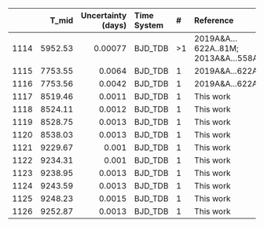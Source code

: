 |      |   T_mid |   Uncertainty (days) | Time System   | #   | Reference                            |
|-----:|--------:|---------------------:|:--------------|:----|:-------------------------------------|
| 1114 | 5952.53 |              0.00077 | BJD_TDB       | >1  | 2019A&A…622A..81M; 2013A&A…558A..86B |
| 1115 | 7753.55 |              0.0064  | BJD_TDB       | 1   | 2019A&A...622A..81M                  |
| 1116 | 7753.56 |              0.0042  | BJD_TDB       | 1   | 2019A&A...622A..81M                  |
| 1117 | 8519.46 |              0.0011  | BJD_TDB       | 1   | This work                            |
| 1118 | 8524.11 |              0.0012  | BJD_TDB       | 1   | This work                            |
| 1119 | 8528.75 |              0.0013  | BJD_TDB       | 1   | This work                            |
| 1120 | 8538.03 |              0.0013  | BJD_TDB       | 1   | This work                            |
| 1121 | 9229.67 |              0.001   | BJD_TDB       | 1   | This work                            |
| 1122 | 9234.31 |              0.001   | BJD_TDB       | 1   | This work                            |
| 1123 | 9238.95 |              0.0013  | BJD_TDB       | 1   | This work                            |
| 1124 | 9243.59 |              0.0013  | BJD_TDB       | 1   | This work                            |
| 1125 | 9248.23 |              0.0015  | BJD_TDB       | 1   | This work                            |
| 1126 | 9252.87 |              0.0013  | BJD_TDB       | 1   | This work                            |